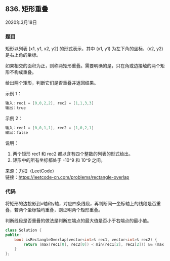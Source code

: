 ## 836. 矩形重叠

2020年3月18日

### 题目

矩形以列表 [x1, y1, x2, y2] 的形式表示，其中 (x1, y1) 为左下角的坐标，(x2, y2) 是右上角的坐标。

如果相交的面积为正，则称两矩形重叠。需要明确的是，只在角或边接触的两个矩形不构成重叠。

给出两个矩形，判断它们是否重叠并返回结果。

示例 1：
```cpp
输入：rec1 = [0,0,2,2], rec2 = [1,1,3,3]
输出：true
```

示例 2：
```cpp
输入：rec1 = [0,0,1,1], rec2 = [1,0,2,1]
输出：false
```
说明：

1. 两个矩形 rec1 和 rec2 都以含有四个整数的列表的形式给出。
2. 矩形中的所有坐标都处于 -10^9 和 10^9 之间。

来源：力扣（LeetCode）  
链接：https://leetcode-cn.com/problems/rectangle-overlap

### 代码

将矩形的边投影到x轴和y轴，对应四条线段，再判断同一坐标轴上的线段是否重叠，若两个坐标轴均重叠，则证明两个矩形重叠。

判断线段是否重叠的做法是判断左端点的最大值是否小于右端点的最小值。

```cpp
class Solution {
public:
    bool isRectangleOverlap(vector<int>& rec1, vector<int>& rec2) {
        return (max(rec1[0], rec2[0]) < min(rec1[2], rec2[2])) && (max(rec1[1], rec2[1]) < min(rec1[3], rec2[3])); 
    }
};
```